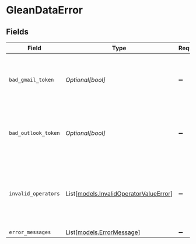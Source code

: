# GleanDataError


## Fields

| Field                                                                            | Type                                                                             | Required                                                                         | Description                                                                      |
| -------------------------------------------------------------------------------- | -------------------------------------------------------------------------------- | -------------------------------------------------------------------------------- | -------------------------------------------------------------------------------- |
| `bad_gmail_token`                                                                | *Optional[bool]*                                                                 | :heavy_minus_sign:                                                               | Indicates the gmail results could not be fetched due to bad token.               |
| `bad_outlook_token`                                                              | *Optional[bool]*                                                                 | :heavy_minus_sign:                                                               | Indicates the outlook results could not be fetched due to bad token.             |
| `invalid_operators`                                                              | List[[models.InvalidOperatorValueError](../models/invalidoperatorvalueerror.md)] | :heavy_minus_sign:                                                               | Indicates results could not be fetched due to invalid operators in the query.    |
| `error_messages`                                                                 | List[[models.ErrorMessage](../models/errormessage.md)]                           | :heavy_minus_sign:                                                               | N/A                                                                              |
